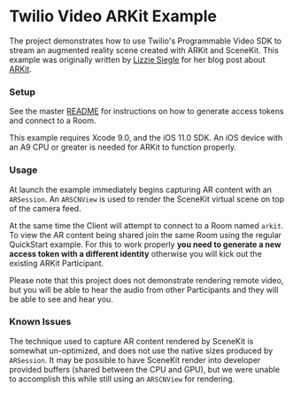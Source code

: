 # Twilio Video ARKit Example

The project demonstrates how to use Twilio's Programmable Video SDK to stream an augmented reality scene created with ARKit and SceneKit. This example was originally written by [Lizzie Siegle](https://github.com/elizabethsiegle/) for her blog post about [ARKit](https://www.twilio.com/blog/2017/10/ios-arkit-swift-twilio-programmable-video.html).

### Setup

See the master [README](https://github.com/twilio/video-quickstart-ios/blob/2.x/README.md) for instructions on how to generate access tokens and connect to a Room.

This example requires Xcode 9.0, and the iOS 11.0 SDK. An iOS device with an A9 CPU or greater is needed for ARKit to function properly.

### Usage

At launch the example immediately begins capturing AR content with an `ARSession`. An `ARSCNView` is used to render the SceneKit virtual scene on top of the camera feed.

At the same time the Client will attempt to connect to a Room named `arkit`. To view the AR content being shared join the same Room using the regular QuickStart example. For this to work properly **you need to generate a new access token with a different identity** otherwise you will kick out the existing ARKit Participant.

Please note that this project does not demonstrate rendering remote video, but you will be able to hear the audio from other Participants and they will be able to see and hear you.

### Known Issues

The technique used to capture AR content rendered by SceneKit is somewhat un-optimized, and does not use the native sizes produced by `ARSession`. It may be possible to have SceneKit render into developer provided buffers (shared between the CPU and GPU), but we were unable to accomplish this while still using an `ARSCNView` for rendering.
